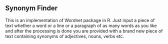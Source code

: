 <h2><b>Synonym Finder</b></h2>
This is an implementation of Wordnet package in R. Just input a piece of text whether a word or a line or a paragraph of as many words as you like and after the processing is done you are provided with a brand new piece of text containing synonyms of adjectives, nouns, verbs etc.
